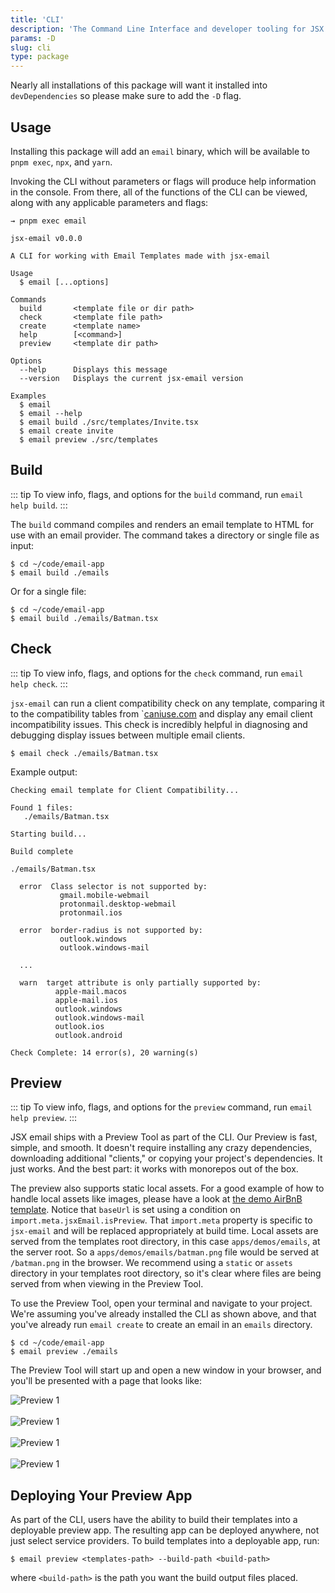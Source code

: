 ```yaml
---
title: 'CLI'
description: 'The Command Line Interface and developer tooling for JSX email'
params: -D
slug: cli
type: package
---
```


<!--@include: @/include/header.md-->

<!--@include: @/include/install.md-->

Nearly all installations of this package will want it installed into `devDependencies` so please make sure to add the `-D` flag.

## Usage

Installing this package will add an `email` binary, which will be available to `pnpm exec`, `npx`, and `yarn`.

Invoking the CLI without parameters or flags will produce help information in the console. From there, all of the functions of the CLI can be viewed, along with any applicable parameters and flags:

```console
→ pnpm exec email

jsx-email v0.0.0

A CLI for working with Email Templates made with jsx-email

Usage
  $ email [...options]

Commands
  build       <template file or dir path>
  check       <template file path>
  create      <template name>
  help        [<command>]
  preview     <template dir path>

Options
  --help      Displays this message
  --version   Displays the current jsx-email version

Examples
  $ email
  $ email --help
  $ email build ./src/templates/Invite.tsx
  $ email create invite
  $ email preview ./src/templates
```

## Build

::: tip
To view info, flags, and options for the `build` command, run `email help build`.
:::

The `build` command compiles and renders an email template to HTML for use with an email provider. The command takes a directory or single file as input:

```console
$ cd ~/code/email-app
$ email build ./emails
```

Or for a single file:

```console
$ cd ~/code/email-app
$ email build ./emails/Batman.tsx
```

## Check

::: tip
To view info, flags, and options for the `check` command, run `email help check`.
:::

`jsx-email` can run a client compatibility check on any template, comparing it to the compatibility tables from `[caniuse.com](https://caniemail.com/) and display any email client incompatibility issues. This check is incredibly helpful in diagnosing and debugging display issues between multiple email clients.

```console
$ email check ./emails/Batman.tsx
```

Example output:

```console
Checking email template for Client Compatibility...

Found 1 files:
   ./emails/Batman.tsx

Starting build...

Build complete

./emails/Batman.tsx

  error  Class selector is not supported by:
           gmail.mobile-webmail
           protonmail.desktop-webmail
           protonmail.ios

  error  border-radius is not supported by:
           outlook.windows
           outlook.windows-mail

  ...

  warn  target attribute is only partially supported by:
          apple-mail.macos
          apple-mail.ios
          outlook.windows
          outlook.windows-mail
          outlook.ios
          outlook.android

Check Complete: 14 error(s), 20 warning(s)
```

## Preview

::: tip
To view info, flags, and options for the `preview` command, run `email help preview`.
:::

JSX email ships with a Preview Tool as part of the CLI. Our Preview is fast, simple, and smooth. It doesn't require installing any crazy dependencies, downloading additional "clients," or copying your project's dependencies. It just works. And the best part: it works with monorepos out of the box.

The preview also supports static local assets. For a good example of how to handle local assets like images, please have a look at [the demo AirBnB template](https://github.com/shellscape/jsx-email/blob/main/apps/demo/emails/airbnb-review.tsx). Notice that `baseUrl` is set using a condition on `import.meta.jsxEmail.isPreview`. That `import.meta` property is specific to `jsx-email` and will be replaced appropriately at build time. Local assets are served from the templates root directory, in this case `apps/demos/emails`, at the server root. So a `apps/demos/emails/batman.png` file would be served at `/batman.png` in the browser. We recommend using a `static` or `assets` directory in your templates root directory, so it's clear where files are being served from when viewing in the Preview Tool.

To use the Preview Tool, open your terminal and navigate to your project. We're assuming you've already installed the CLI as shown above, and that you've already run `email create` to create an email in an `emails` directory.

```console
$ cd ~/code/email-app
$ email preview ./emails
```

The Preview Tool will start up and open a new window in your browser, and you'll be presented with a page that looks like:

![Preview 1](/preview-1.png)<br/><br/>
![Preview 1](/preview-2.png)<br/><br/>
![Preview 1](/preview-3.png)<br/><br/>
![Preview 1](/preview-4.png)

## Deploying Your Preview App

As part of the CLI, users have the ability to build their templates into a deployable preview app. The resulting app can be deployed anywhere, not just select service providers. To build templates into a deployable app, run:

```console
$ email preview <templates-path> --build-path <build-path>
```

where `<build-path>` is the path you want the build output files placed.
